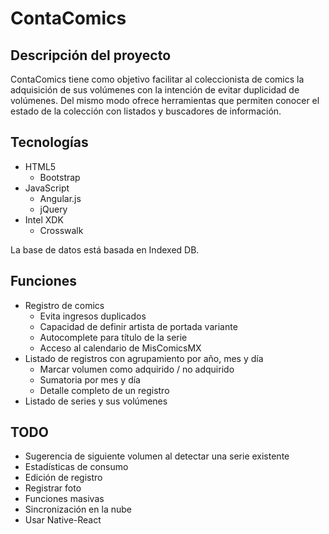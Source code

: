 ContaComics
===========

Descripción del proyecto
------------------------

ContaComics tiene como objetivo facilitar al coleccionista de comics la adquisición
de sus volúmenes con la intención de evitar duplicidad de volúmenes.
Del mismo modo ofrece herramientas que permiten conocer el estado de la colección
con listados y buscadores de información.


Tecnologías
-----------

- HTML5
	- Bootstrap
- JavaScript
	- Angular.js
	- jQuery
- Intel XDK
	- Crosswalk

La base de datos está basada en Indexed DB.

Funciones
---------

- Registro de comics
	- Evita ingresos duplicados
	- Capacidad de definir artista de portada variante
	- Autocomplete para título de la serie
	- Acceso al calendario de MisComicsMX
- Listado de registros con agrupamiento por año, mes y día
	- Marcar volumen como adquirido / no adquirido
	- Sumatoria por mes y día
	- Detalle completo de un registro
- Listado de series y sus volúmenes

TODO
----

- Sugerencia de siguiente volumen al detectar una serie existente
- Estadísticas de consumo
- Edición de registro
- Registrar foto
- Funciones masivas
- Sincronización en la nube
- Usar Native-React
